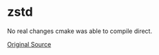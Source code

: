 # zstd

No real changes cmake was able to compile direct.

[Original Source](https://github.com/facebook/zstd)
